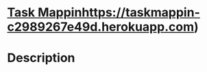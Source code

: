 # [Task Mappin](https://taskmappin-c2989267e49d.herokuapp.com/map/654900765db16dc3ea2f5a2b)https://taskmappin-c2989267e49d.herokuapp.com)

# Description
